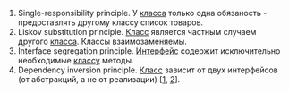 1. Single-responsibility principle. У [класса](https://github.com/Dixie-Dean/Homework_SOLID/blob/864c3f5cef582a0feeecb3231dbf464ddd781ff1/src/managers/BookManager.java#L8) только одна обязаность - предоставлять другому классу список товаров.
2. Liskov substitution principle. [Класс](https://github.com/Dixie-Dean/Homework_SOLID/blob/658b9dc0fd26ec7e0086ab04ccef8411d11939cf/src/product/PicturedBook.java#L5) является частным случаем другого [класса](https://github.com/Dixie-Dean/Homework_SOLID/blob/658b9dc0fd26ec7e0086ab04ccef8411d11939cf/src/product/Book.java#L5). Классы взаимозаменяемы.
3. Interface segregation principle. [Интерфейс](https://github.com/Dixie-Dean/Homework_SOLID/blob/658b9dc0fd26ec7e0086ab04ccef8411d11939cf/src/manager/Manager.java#L7) содержит исключительно необходимые [классу](https://github.com/Dixie-Dean/Homework_SOLID/blob/658b9dc0fd26ec7e0086ab04ccef8411d11939cf/src/manager/BookManager.java#L8) методы.
4. Dependency inversion principle. [Класс](https://github.com/Dixie-Dean/Homework_SOLID/blob/658b9dc0fd26ec7e0086ab04ccef8411d11939cf/src/shop/BookStore.java#L13) зависит от двух интерфейсов (от абстракций, а не от реализации) [[1](https://github.com/Dixie-Dean/Homework_SOLID/blob/658b9dc0fd26ec7e0086ab04ccef8411d11939cf/src/shop/Shop.java#L7), [2](https://github.com/Dixie-Dean/Homework_SOLID/blob/658b9dc0fd26ec7e0086ab04ccef8411d11939cf/src/shop/BookSellingShop.java#L6)]. 